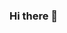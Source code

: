 ### Hi there 👋

<!--
**devinklong/devinklong** is a ✨ _special_ ✨ repository because its `README.md` (this file) appears on your GitHub profile.

👋 Hi, I’m Devin Long
👀 I’m interested in working with software development and potentially Data Science projects!
🌱 I’m currently learning Python, HTML, CSS, MySQL, C#, and PHP languages.
💞️ I’m looking to collaborate on any projects needing basic understanding of the languages above, particularly in the Sports industry.
📫 How to reach me: longdevin2@gmail.com

-->
